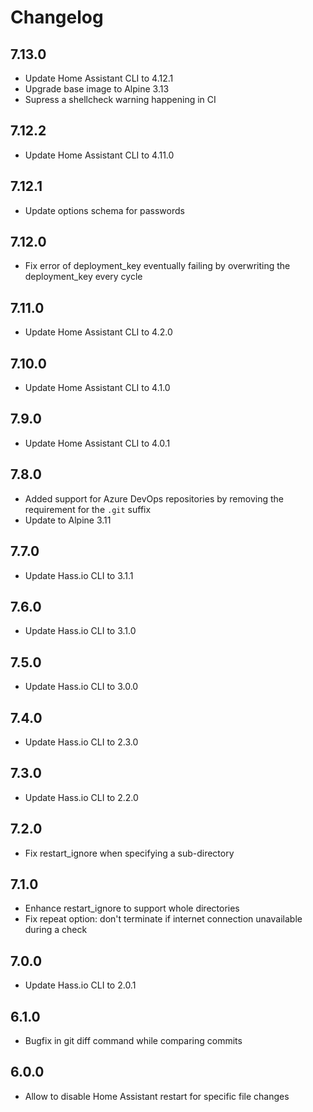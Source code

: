 # Changelog

## 7.13.0

- Update Home Assistant CLI to 4.12.1
- Upgrade base image to Alpine 3.13
- Supress a shellcheck warning happening in CI

## 7.12.2

- Update Home Assistant CLI to 4.11.0

## 7.12.1

- Update options schema for passwords

## 7.12.0

- Fix error of deployment_key eventually failing by overwriting the deployment_key every cycle

## 7.11.0

- Update Home Assistant CLI to 4.2.0

## 7.10.0

- Update Home Assistant CLI to 4.1.0

## 7.9.0

- Update Home Assistant CLI to 4.0.1

## 7.8.0

- Added support for Azure DevOps repositories by removing the requirement for the `.git` suffix
- Update to Alpine 3.11

## 7.7.0

- Update Hass.io CLI to 3.1.1

## 7.6.0

- Update Hass.io CLI to 3.1.0

## 7.5.0

- Update Hass.io CLI to 3.0.0

## 7.4.0

- Update Hass.io CLI to 2.3.0

## 7.3.0

- Update Hass.io CLI to 2.2.0

## 7.2.0

- Fix restart_ignore when specifying a sub-directory

## 7.1.0

- Enhance restart_ignore to support whole directories
- Fix repeat option: don't terminate if internet connection unavailable during a check

## 7.0.0

- Update Hass.io CLI to 2.0.1

## 6.1.0

- Bugfix in git diff command while comparing commits

## 6.0.0

- Allow to disable Home Assistant restart for specific file changes
